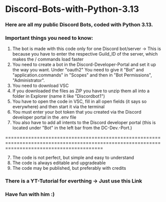 # Discord-Bots-with-Python-3.13
### Here are all my public Discord Bots, coded with Python 3.13.

### Important things you need to know:
1. The bot is made with this code only for one Discord bot/server -> This is because you have to enter the respective Guild_ID of the server, which makes the / commands load faster
2. You need to create a bot in the Discord-Developer-Portal and set it up the way you want. Under "oauth2" You need to give it "Bot" and "application.commands" in "Scopes" and then in "Bot Permissions", "Administrator".
2. You need to download VSC
3. If you downloaded the files as ZIP you have to unzip them all into a folder in Explorer (name it like "Discordbot1")
4. You have to open the code in VSC, fill in all open fields (it says so everywhere) and then start it via the terminal
5. You must enter your bot token that you created via the Discord developer portal in the .env file 
6. You also have to add all intents to the Discord developer portal (this is located under "Bot" in the left bar from the DC-Dev.-Port.)

==============================================================================================================================================

7. The code is not perfect, but simple and easy to understand
8. The code is always editable and upgradeable
9. The code may be published, but preferably with credits

### There is a YT-Tutorial for everthing -> Just use this Link
### Have fun with him :)

